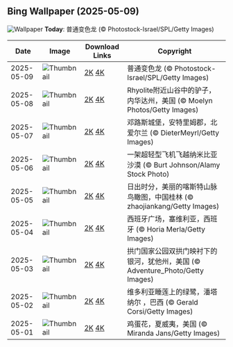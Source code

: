 
  ## Bing Wallpaper (2025-05-09)
  ![Wallpaper](https://cn.bing.com/th?id=OHR.CuteChameleon_ZH-CN5029981236_UHD.jpg&w=1024) **Today**: 普通变色龙 (© Photostock-Israel/SPL/Getty Images)
  


  | Date       | Image      | Download Links    | Copyright    |
  |------------|------------|-------------------|--------------|
  | 2025-05-09 | ![Thumbnail](https://cn.bing.com/th?id=OHR.CuteChameleon_ZH-CN5029981236_UHD.jpg&w=384&h=216) | [2K](https://cn.bing.com/th?id=OHR.CuteChameleon_ZH-CN5029981236_UHD.jpg&w=2560&h=1440) [4K](https://cn.bing.com/th?id=OHR.CuteChameleon_ZH-CN5029981236_UHD.jpg&w=3840&h=2160) | 普通变色龙 (© Photostock-Israel/SPL/Getty Images) |
  | 2025-05-08 | ![Thumbnail](https://cn.bing.com/th?id=OHR.RhyoliteDonkeys_ZH-CN2626127533_UHD.jpg&w=384&h=216) | [2K](https://cn.bing.com/th?id=OHR.RhyoliteDonkeys_ZH-CN2626127533_UHD.jpg&w=2560&h=1440) [4K](https://cn.bing.com/th?id=OHR.RhyoliteDonkeys_ZH-CN2626127533_UHD.jpg&w=3840&h=2160) | Rhyolite附近山谷中的驴子，内华达州，美国 (© Moelyn Photos/Getty Images) |
  | 2025-05-07 | ![Thumbnail](https://cn.bing.com/th?id=OHR.DunluceIreland_ZH-CN2412229757_UHD.jpg&w=384&h=216) | [2K](https://cn.bing.com/th?id=OHR.DunluceIreland_ZH-CN2412229757_UHD.jpg&w=2560&h=1440) [4K](https://cn.bing.com/th?id=OHR.DunluceIreland_ZH-CN2412229757_UHD.jpg&w=3840&h=2160) | 邓路斯城堡，安特里姆郡，北爱尔兰 (© DieterMeyrl/Getty Images) |
  | 2025-05-06 | ![Thumbnail](https://cn.bing.com/th?id=OHR.FlyoverNamibia_ZH-CN2114171516_UHD.jpg&w=384&h=216) | [2K](https://cn.bing.com/th?id=OHR.FlyoverNamibia_ZH-CN2114171516_UHD.jpg&w=2560&h=1440) [4K](https://cn.bing.com/th?id=OHR.FlyoverNamibia_ZH-CN2114171516_UHD.jpg&w=3840&h=2160) | 一架超轻型飞机飞越纳米比亚沙漠 (© Burt Johnson/Alamy Stock Photo) |
  | 2025-05-05 | ![Thumbnail](https://cn.bing.com/th?id=OHR.BeginningofSummer25Y_ZH-CN2000519236_UHD.jpg&w=384&h=216) | [2K](https://cn.bing.com/th?id=OHR.BeginningofSummer25Y_ZH-CN2000519236_UHD.jpg&w=2560&h=1440) [4K](https://cn.bing.com/th?id=OHR.BeginningofSummer25Y_ZH-CN2000519236_UHD.jpg&w=3840&h=2160) | 日出时分，美丽的喀斯特山脉鸟瞰图，中国桂林 (© zhaojiankang/Getty Images) |
  | 2025-05-04 | ![Thumbnail](https://cn.bing.com/th?id=OHR.SevilleNaboo_ZH-CN1065227658_UHD.jpg&w=384&h=216) | [2K](https://cn.bing.com/th?id=OHR.SevilleNaboo_ZH-CN1065227658_UHD.jpg&w=2560&h=1440) [4K](https://cn.bing.com/th?id=OHR.SevilleNaboo_ZH-CN1065227658_UHD.jpg&w=3840&h=2160) | 西班牙广场，塞维利亚，西班牙 (© Horia Merla/Getty Images) |
  | 2025-05-03 | ![Thumbnail](https://cn.bing.com/th?id=OHR.ArchesGalaxy_ZH-CN0954505086_UHD.jpg&w=384&h=216) | [2K](https://cn.bing.com/th?id=OHR.ArchesGalaxy_ZH-CN0954505086_UHD.jpg&w=2560&h=1440) [4K](https://cn.bing.com/th?id=OHR.ArchesGalaxy_ZH-CN0954505086_UHD.jpg&w=3840&h=2160) | 拱门国家公园双拱门映衬下的银河，犹他州，美国 (© Adventure_Photo/Getty Images) |
  | 2025-05-02 | ![Thumbnail](https://cn.bing.com/th?id=OHR.BrazilHeron_ZH-CN7200229300_UHD.jpg&w=384&h=216) | [2K](https://cn.bing.com/th?id=OHR.BrazilHeron_ZH-CN7200229300_UHD.jpg&w=2560&h=1440) [4K](https://cn.bing.com/th?id=OHR.BrazilHeron_ZH-CN7200229300_UHD.jpg&w=3840&h=2160) | 维多利亚睡莲上的绿鹭，潘塔纳尔 ，巴西 (© Gerald Corsi/Getty Images) |
  | 2025-05-01 | ![Thumbnail](https://cn.bing.com/th?id=OHR.PinkPlumeria_ZH-CN3890147555_UHD.jpg&w=384&h=216) | [2K](https://cn.bing.com/th?id=OHR.PinkPlumeria_ZH-CN3890147555_UHD.jpg&w=2560&h=1440) [4K](https://cn.bing.com/th?id=OHR.PinkPlumeria_ZH-CN3890147555_UHD.jpg&w=3840&h=2160) | 鸡蛋花，夏威夷，美国 (© Miranda Jans/Getty Images) |